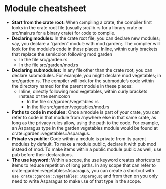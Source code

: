 # Module cheatsheet

- **Start from the crate root:** When compiling a crate, the compiler first looks in the crate root file (usually src/lib.rs for a library crate or src/main.rs for a binary crate) for code to compile.
- **Declaring modules:** In the crate root file, you can declare new modules; say, you declare a “garden” module with mod garden;. The compiler will look for the module’s code in these places:
Inline, within curly brackets that replace the semicolon following mod garden
    - In the file src/garden.rs
    - In the file src/garden/mod.rs
- **Declaring submodules:** In any file other than the crate root, you can declare submodules. For example, you might declare mod vegetables; in src/garden.rs. The compiler will look for the submodule’s code within the directory named for the parent module in these places:
    - Inline, directly following mod vegetables, within curly brackets instead of the semicolon
        - In the file src/garden/vegetables.rs
        - In the file src/garden/vegetables/mod.rs
- **Paths to code in modules:** Once a module is part of your crate, you can refer to code in that module from anywhere else in that same crate, as long as the privacy rules allow, using the path to the code. For example, an Asparagus type in the garden vegetables module would be found at crate::garden::vegetables::Asparagus.
- **Private vs public:** Code within a module is private from its parent modules by default. To make a module public, declare it with pub mod instead of mod. To make items within a public module public as well, use pub before their declarations.
- **The use keyword:** Within a scope, the use keyword creates shortcuts to items to reduce repetition of long paths. In any scope that can refer to crate::garden::vegetables::Asparagus, you can create a shortcut with ```use crate::garden::vegetables::Asparagus```; and from then on you only need to write Asparagus to make use of that type in the scope.